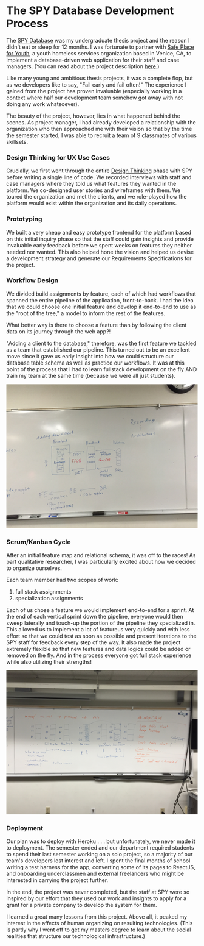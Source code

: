 # The SPY Database Development Process

The [SPY Database](https://github.com/cf7/SPY) was my undergraduate thesis project and the reason I didn't eat or sleep for 12 months. I was fortunate to partner with [Safe Place for Youth](https://www.safeplaceforyouth.org/), a youth homeless services organization based in Venice, CA, to implement a database-driven web application for their staff and case managers. (You can read about the project description [here](https://github.com/cf7/SPY/blob/master/docs/Project_Proposal.md).) 

Like many young and ambitious thesis projects, it was a complete flop, but as we developers like to say, "Fail early and fail often!" The experience I gained from the project has proven invaluable (especially working in a context where half our development team somehow got away with not doing any work whatsoever).

The beauty of the project, however, lies in what happened behind the scenes. As project manager, I had already developed a relationship with the organization who then approached me with their vision so that by the time the semester started, I was able to recruit a team of 9 classmates of various skillsets.

### Design Thinking for UX Use Cases
Crucially, we first went through the entire [Design Thinking](https://web.stanford.edu/~mshanks/MichaelShanks/files/509554.pdf) phase with SPY before writing a single line of code. We recorded interviews with staff and case managers where they told us what features they wanted in the platform. We co-designed user stories and wireframes with them. We toured the organization and met the clients, and we role-played how the platform would exist within the organization and its daily operations.

### Prototyping
We built a very cheap and easy prototype frontend for the platform based on this initial inquiry phase so that the staff could gain insights and provide invaluable early feedback before we spent weeks on features they neither needed nor wanted. This also helped hone the vision and helped us devise a development strategy and generate our Requirements Specifications for the project.

### Workflow Design
We divided build assignments by feature, each of which had workflows that spanned the entire pipeline of the application, front-to-back. I had the idea that we could choose one initial feature and develop it end-to-end to use as the "root of the tree," a model to inform the rest of the features. 

What better way is there to choose a feature than by following the client data on its journey through the web app?!

"Adding a client to the database," therefore, was the first feature we tackled as a team that established our pipeline. This turned out to be an excellent move since it gave us early insight into how we could structure our database table schema as well as practice our workflows. It was at this point of the process that I had to learn fullstack development on the fly AND train my team at the same time (because we were all just students).

![IMG_2242.JPG](https://github.com/cf7/cf7/blob/main/images/IMG_2242.JPG?raw=True)

### Scrum/Kanban Cycle
After an initial feature map and relational schema, it was off to the races! As part qualitative researcher, I was particularly excited about how we decided to organize ourselves. 

Each team member had two scopes of work: 

1) full stack assignments
2) specialization assignments

Each of us chose a feature we would implement end-to-end for a sprint. At the end of each vertical sprint down the pipeline, everyone would then sweep laterally and touch-up the portion of the pipeline they specialized in. This allowed us to implement a lot of featureus very quickly and with less effort so that we could test as soon as possible and present iterations to the SPY staff for feedback every step of the way. It also made the project extremely flexible so that new features and data logics could be added or removed on the fly. And in the process everyone got full stack experience while also utilizing their strengths!

![IMG_2244.JPG](https://github.com/cf7/cf7/blob/main/images/IMG_2244.JPG?raw=True)

### Deployment

Our plan was to deploy with Heroku . . . but unfortunately, we never made it to deployment. The semester ended and our department required students to spend their last semester working on a solo project, so a majority of our team's developers lost interest and left. I spent the final months of school writing a test harness for the app, converting some of its pages to ReactJS, and onboarding underclassmen and external freelancers who might be interested in carrying the project further. 

In the end, the project was never completed, but the staff at SPY were so inspired by our effort that they used our work and insights to apply for a grant for a private company to develop the system for them.


I learned a great many lessons from this project. Above all, it peaked my interest in the affects of human organizing on resulting technologies. (This is partly why I went off to get my masters degree to learn about the social realities that structure our technological infrastructure.)

